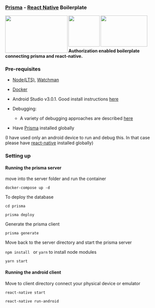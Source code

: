 ### [Prisma](http://prismagraphql.com) - [React Native](https://facebook.github.io/react-native/) Boilerplate

<div>
<img align="left" width="200" height="120" src="https://camo.githubusercontent.com/c7f49c483a3c5a145ff55c7331520a65e12abff2/68747470733a2f2f692e696d6775722e636f6d2f774434725674342e706e67">

<img align="left" width="100" height="100" src="https://upload.wikimedia.org/wikipedia/commons/thumb/a/a7/React-icon.svg/2000px-React-icon.svg.png">

<img align="left" width="150" height="100" src="https://cdn.pixabay.com/photo/2015/04/23/17/41/node-js-736399_960_720.png">

</div>

<br><br><br><br><br>

#### Authorization enabled boilerplate connecting prisma and react-native.

### Pre-requisites

* [Node(LTS)](https://nodejs.org/en/), [Watchman](https://facebook.github.io/react-native/docs/getting-started.html#node-watchman)
* [Docker](https://www.docker.com/)
* Android Studio v3.0.1. Good install instructions [here](https://facebook.github.io/react-native/docs/getting-started.html#1-install-android-studio)
* Debugging:

  * A variety of debugging approaches are described [here](https://facebook.github.io/react-native/docs/debugging.html)  
* Have [Prisma](http://prismagraphql.com) installed globally 

(I have used only an android device to run and debug this. In that case please have [react-native](https://www.npmjs.com/package/react-native) installed globally)

### Setting up

#### Running the prisma server
move into the server folder and run the container

`docker-compose up -d`

To deploy the database 

`cd prisma`

`prisma deploy`

Generate the prisma client

`prisma generate`

Move back to the server directory and start the prisma server

`npm install ` or `yarn` to install node modules

`yarn start`

#### Running the android client

Move to client directory
connect your physical device or emulator

`react-native start`

`react-native run-android`